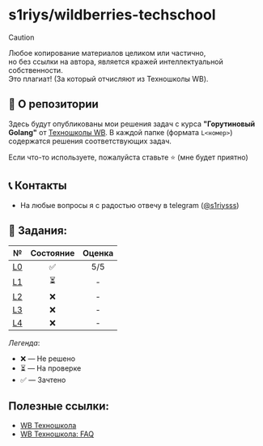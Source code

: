 # s1riys/wildberries-techschool

> [!CAUTION]
> Любое копирование материалов целиком или частично,<br>но без ссылки на автора, является кражей интеллектуальной собственности.<br>Это плагиат!  (За который отчисляют из Техношколы WB).

## 📌 О репозитории
Здесь будут опубликованы мои решения задач с курса **"Горутиновый Golang"** от [Техношколы WB](https://tech.wildberries.ru/).
В каждой папке (формата `L<номер>`) содержатся решения соответствующих задач.

Если что-то используете, пожалуйста ставьте ⭐ (мне будет приятно)

## 📞 Контакты
- На любые вопросы я с радостью отвечу в telegram ([@s1riysss](https://t.me/s1riysss))

## 🎯 Задания:
| № | Состояние | Оценка |
| :---: | :---: | :---: |
| [L0](./L0) | ✅ | 5/5 |
| [L1](./L1) | ⏳ | - |
| [L2](./L2) | ❌ | - |
| [L3](./L3) | ❌ | - |
| [L4](./L4) | ❌ | - |

*Легенда*:
- ❌ — Не решено
- ⏳ — На проверке
- ✅ — Зачтено

## Полезные ссылки:
- [WB Техношкола](https://tech.wildberries.ru/)
- [WB Техношкола: FAQ](https://docs.google.com/document/d/1nGAvDCQ1OSaM-aq3C2bnN-92iHWCltWxZnNlk_Dyzts/edit?tab=t.0)